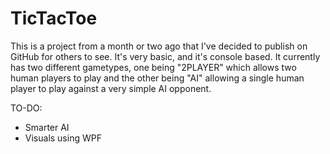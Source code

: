 # TicTacToe

This is a project from a month or two ago that I've decided to publish on GitHub for others to see. It's very basic, and it's console based. It currently has two different gametypes, one being "2PLAYER" which allows two human players to play and the other being "AI" allowing a single human player to play against a very simple AI opponent.

TO-DO:
  - Smarter AI
  - Visuals using WPF

